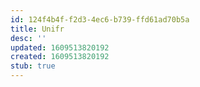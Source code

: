 ```yaml
---
id: 124f4b4f-f2d3-4ec6-b739-ffd61ad70b5a
title: Unifr
desc: ''
updated: 1609513820192
created: 1609513820192
stub: true
---
```


